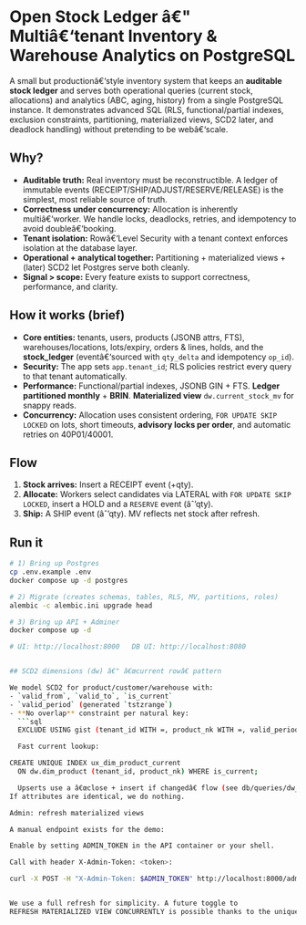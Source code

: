 ﻿# Open Stock Ledger â€" Multiâ€‘tenant Inventory & Warehouse Analytics on PostgreSQL

A small but productionâ€‘style inventory system that keeps an **auditable stock ledger** and serves both operational queries (current stock, allocations) and analytics (ABC, aging, history) from a single PostgreSQL instance. It demonstrates advanced SQL (RLS, functional/partial indexes, exclusion constraints, partitioning, materialized views, SCD2 later, and deadlock handling) without pretending to be webâ€‘scale.

## Why?

- **Auditable truth:** Real inventory must be reconstructible. A ledger of immutable events (RECEIPT/SHIP/ADJUST/RESERVE/RELEASE) is the simplest, most reliable source of truth.
- **Correctness under concurrency:** Allocation is inherently multiâ€‘worker. We handle locks, deadlocks, retries, and idempotency to avoid doubleâ€‘booking.
- **Tenant isolation:** Rowâ€‘Level Security with a tenant context enforces isolation at the database layer.
- **Operational + analytical together:** Partitioning + materialized views + (later) SCD2 let Postgres serve both cleanly.
- **Signal > scope:** Every feature exists to support correctness, performance, and clarity.

## How it works (brief)
- **Core entities:** tenants, users, products (JSONB attrs, FTS), warehouses/locations, lots/expiry, orders & lines, holds, and the **stock_ledger** (eventâ€‘sourced with `qty_delta` and idempotency `op_id`).
- **Security:** The app sets `app.tenant_id`; RLS policies restrict every query to that tenant automatically.
- **Performance:** Functional/partial indexes, JSONB GIN + FTS. **Ledger partitioned monthly** + **BRIN**. **Materialized view** `dw.current_stock_mv` for snappy reads.
- **Concurrency:** Allocation uses consistent ordering, `FOR UPDATE SKIP LOCKED` on lots, short timeouts, **advisory locks per order**, and automatic retries on 40P01/40001.

## Flow
1. **Stock arrives:** Insert a RECEIPT event (+qty).
2. **Allocate:** Workers select candidates via LATERAL with `FOR UPDATE SKIP LOCKED`, insert a HOLD and a `RESERVE` event (âˆ’qty).
3. **Ship:** A SHIP event (âˆ’qty). MV reflects net stock after refresh.

## Run it

```bash
# 1) Bring up Postgres
cp .env.example .env
docker compose up -d postgres

# 2) Migrate (creates schemas, tables, RLS, MV, partitions, roles)
alembic -c alembic.ini upgrade head

# 3) Bring up API + Adminer
docker compose up -d

# UI: http://localhost:8000   DB UI: http://localhost:8080


## SCD2 dimensions (dw) â€" â€œcurrent rowâ€ pattern

We model SCD2 for product/customer/warehouse with:
- `valid_from`, `valid_to`, `is_current`
- `valid_period` (generated `tstzrange`)
- **No overlap** constraint per natural key:
  ```sql
  EXCLUDE USING gist (tenant_id WITH =, product_nk WITH =, valid_period WITH &&);

  Fast current lookup:

CREATE UNIQUE INDEX ux_dim_product_current
  ON dw.dim_product (tenant_id, product_nk) WHERE is_current;

  Upserts use a â€œclose + insert if changedâ€ flow (see db/queries/dw_upsert_dims.sql).
If attributes are identical, we do nothing.

Admin: refresh materialized views

A manual endpoint exists for the demo:

Enable by setting ADMIN_TOKEN in the API container or your shell.

Call with header X-Admin-Token: <token>:

curl -X POST -H "X-Admin-Token: $ADMIN_TOKEN" http://localhost:8000/admin/refresh_mv


We use a full refresh for simplicity. A future toggle to
REFRESH MATERIALIZED VIEW CONCURRENTLY is possible thanks to the unique index.

